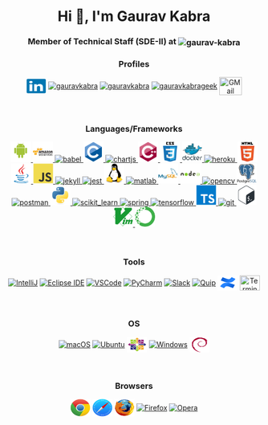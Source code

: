 <h1 align="center">Hi 👋, I'm Gaurav Kabra</h1>
<h3 align="center">Member of Technical Staff (SDE-II) at <img align="center" src="https://svgshare.com/i/ijr.svg" alt="gaurav-kabra" height="60" width="60" /></h3>

<h3 align="center">Profiles</h3>
<div align="center">
      <a href="https://linkedin.com/in/gaurav-kabra" target="blank"><img align="center" src="https://github.com/devicons/devicon/blob/v2.15.1/icons/linkedin/linkedin-original.svg" alt="gaurav-kabra" height="30" width="40" /></a>
      <a href="https://www.hackerrank.com/gauravkabra" target="blank"><img align="center" src="https://raw.githubusercontent.com/rahuldkjain/github-profile-readme-generator/master/src/images/icons/Social/hackerrank.svg" alt="gauravkabra" height="30" width="40" /></a>
      <a href="https://www.leetcode.com/gauravkabra" target="blank"><img align="center" src="https://raw.githubusercontent.com/rahuldkjain/github-profile-readme-generator/master/src/images/icons/Social/leet-code.svg" alt="gauravkabra" height="30" width="40" /></a>
      <a href="https://auth.geeksforgeeks.org/user/gauravkabrageek" target="blank"><img align="center" src="https://raw.githubusercontent.com/rahuldkjain/github-profile-readme-generator/master/src/images/icons/Social/geeks-for-geeks.svg" alt="gauravkabrageek" height="30" width="40" /></a>
      <a href='mailto:gauravkabra.official@gmail.com' ><img align="center" src='https://svgshare.com/i/ijT.svg' title='GMail' height="36" width="45" /></a>
</div>
<br/>
<br/>
<h3 align="center">Languages/Frameworks</h3>
<div align="center">
<a href="https://developer.android.com" target="_blank" rel="noreferrer"> <img src="https://raw.githubusercontent.com/devicons/devicon/master/icons/android/android-original-wordmark.svg" alt="android" width="40" height="40"/> </a> <a href="https://aws.amazon.com" target="_blank" rel="noreferrer"> <img src="https://raw.githubusercontent.com/devicons/devicon/master/icons/amazonwebservices/amazonwebservices-original-wordmark.svg" alt="aws" width="40" height="40"/> </a> <a href="https://babeljs.io/" target="_blank" rel="noreferrer"> <img src="https://www.vectorlogo.zone/logos/babeljs/babeljs-icon.svg" alt="babel" width="40" height="40"/> </a> <a href="https://www.cprogramming.com/" target="_blank" rel="noreferrer"> <img src="https://raw.githubusercontent.com/devicons/devicon/master/icons/c/c-original.svg" alt="c" width="40" height="40"/> </a> <a href="https://www.chartjs.org" target="_blank" rel="noreferrer"> <img src="https://www.chartjs.org/media/logo-title.svg" alt="chartjs" width="40" height="40"/> </a> <a href="https://www.w3schools.com/cpp/" target="_blank" rel="noreferrer"> <img src="https://raw.githubusercontent.com/devicons/devicon/master/icons/cplusplus/cplusplus-original.svg" alt="cplusplus" width="40" height="40"/> </a> <a href="https://www.w3schools.com/css/" target="_blank" rel="noreferrer"> <img src="https://raw.githubusercontent.com/devicons/devicon/master/icons/css3/css3-original-wordmark.svg" alt="css3" width="40" height="40"/> </a> <a href="https://www.docker.com/" target="_blank" rel="noreferrer"> <img src="https://raw.githubusercontent.com/devicons/devicon/master/icons/docker/docker-original-wordmark.svg" alt="docker" width="40" height="40"/> </a> <a href="https://heroku.com" target="_blank" rel="noreferrer"> <img src="https://www.vectorlogo.zone/logos/heroku/heroku-icon.svg" alt="heroku" width="40" height="40"/> </a> <a href="https://www.w3.org/html/" target="_blank" rel="noreferrer"> <img src="https://raw.githubusercontent.com/devicons/devicon/master/icons/html5/html5-original-wordmark.svg" alt="html5" width="40" height="40"/> </a> <a href="https://www.java.com" target="_blank" rel="noreferrer"> <img src="https://raw.githubusercontent.com/devicons/devicon/master/icons/java/java-original.svg" alt="java" width="40" height="40"/> </a> <a href="https://developer.mozilla.org/en-US/docs/Web/JavaScript" target="_blank" rel="noreferrer"> <img src="https://raw.githubusercontent.com/devicons/devicon/master/icons/javascript/javascript-original.svg" alt="javascript" width="40" height="40"/> </a> <a href="https://jekyllrb.com/" target="_blank" rel="noreferrer"> <img src="https://www.vectorlogo.zone/logos/jekyllrb/jekyllrb-icon.svg" alt="jekyll" width="40" height="40"/> </a> <a href="https://jestjs.io" target="_blank" rel="noreferrer"> <img src="https://www.vectorlogo.zone/logos/jestjsio/jestjsio-icon.svg" alt="jest" width="40" height="40"/> </a> <a href="https://www.linux.org/" target="_blank" rel="noreferrer"> <img src="https://raw.githubusercontent.com/devicons/devicon/master/icons/linux/linux-original.svg" alt="linux" width="40" height="40"/> </a> <a href="https://www.mathworks.com/" target="_blank" rel="noreferrer"> <img src="https://upload.wikimedia.org/wikipedia/commons/2/21/Matlab_Logo.png" alt="matlab" width="40" height="40"/> </a> <a href="https://www.mysql.com/" target="_blank" rel="noreferrer"> <img src="https://raw.githubusercontent.com/devicons/devicon/master/icons/mysql/mysql-original-wordmark.svg" alt="mysql" width="40" height="40"/> </a> <a href="https://nodejs.org" target="_blank" rel="noreferrer"> <img src="https://raw.githubusercontent.com/devicons/devicon/master/icons/nodejs/nodejs-original-wordmark.svg" alt="nodejs" width="40" height="40"/> </a> <a href="https://opencv.org/" target="_blank" rel="noreferrer"> <img src="https://www.vectorlogo.zone/logos/opencv/opencv-icon.svg" alt="opencv" width="40" height="40"/> </a> <a href="https://www.postgresql.org" target="_blank" rel="noreferrer"> <img src="https://raw.githubusercontent.com/devicons/devicon/master/icons/postgresql/postgresql-original-wordmark.svg" alt="postgresql" width="40" height="40"/> </a> <a href="https://postman.com" target="_blank" rel="noreferrer"> <img src="https://www.vectorlogo.zone/logos/getpostman/getpostman-icon.svg" alt="postman" width="40" height="40"/> </a> <a href="https://www.python.org" target="_blank" rel="noreferrer"> <img src="https://raw.githubusercontent.com/devicons/devicon/master/icons/python/python-original.svg" alt="python" width="40" height="40"/> </a> <a href="https://scikit-learn.org/" target="_blank" rel="noreferrer"> <img src="https://upload.wikimedia.org/wikipedia/commons/0/05/Scikit_learn_logo_small.svg" alt="scikit_learn" width="40" height="40"/> </a> <a href="https://spring.io/" target="_blank" rel="noreferrer"> <img src="https://www.vectorlogo.zone/logos/springio/springio-icon.svg" alt="spring" width="40" height="40"/> </a> <a href="https://www.tensorflow.org" target="_blank" rel="noreferrer"> <img src="https://www.vectorlogo.zone/logos/tensorflow/tensorflow-icon.svg" alt="tensorflow" width="40" height="40"/> </a> <a href="https://www.typescriptlang.org/" target="_blank" rel="noreferrer"> <img src="https://raw.githubusercontent.com/devicons/devicon/master/icons/typescript/typescript-original.svg" alt="typescript" width="40" height="40"/> </a> <a href="https://git-scm.com/" target="_blank" rel="noreferrer"> <img src="https://cdn.jsdelivr.net/gh/devicons/devicon/icons/git/git-plain.svg" alt="git" width="40" height="40"/> </a> </a> <a href="https://www.gnu.org/software/bash/" target="_blank" rel="noreferrer"> <img src="https://github.com/devicons/devicon/blob/v2.15.1/icons/bash/bash-plain.svg" alt="git" width="40" height="40"/> </a> <a href="https://github.com/vim/vim" target="_blank" rel="noreferrer"> <img src="https://github.com/devicons/devicon/blob/v2.15.1/icons/vim/vim-plain.svg" alt="git" width="40" height="40"/> </a> <a href="https://www.anaconda.com/" target="_blank" rel="noreferrer"> <img src="https://github.com/devicons/devicon/blob/v2.15.1/icons/anaconda/anaconda-original.svg" alt="git" width="40" height="40"/> </a> 
</div>

<br/>
<br/>

<h3 align="center">Tools</h3>
<div align="center">
      <a href="https://www.jetbrains.com/idea/" target="_blank" rel="noreferrer"><img align="center" src="https://upload.wikimedia.org/wikipedia/commons/9/9c/IntelliJ_IDEA_Icon.svg" alt="IntelliJ" height="30" width="40" /></a>
      <a href="https://www.eclipse.org/ide/" target="_blank" rel="noreferrer"><img align="center" src="https://svgshare.com/i/ijV.svg" alt="Eclipse IDE" height="35" width="38" /></a>
      <a href="https://code.visualstudio.com/" target="_blank" rel="noreferrer"><img align="center" src="https://upload.wikimedia.org/wikipedia/commons/9/9a/Visual_Studio_Code_1.35_icon.svg" alt="VSCode" height="30" width="40" /></a>
      <a href="https://www.jetbrains.com/pycharm/" target="_blank" rel="noreferrer"><img align="center" src="https://upload.wikimedia.org/wikipedia/commons/1/1d/PyCharm_Icon.svg" alt="PyCharm" height="30" width="40" /></a>
      <a href="https://slack.com/intl/en-in/" target="_blank" rel="noreferrer"><img align="center" src="https://svgshare.com/i/ihw.svg" alt="Slack" height="30" width="40" /></a>
      <a href="https://quip.com" target="_blank" rel="noreferrer"><img align="center" src="https://www.vectorlogo.zone/logos/quip/quip-ar21.svg" alt="Quip" height="45" width="100" /></a>
      <a href="https://www.atlassian.com/software/confluence" target="_blank" rel="noreferrer"><img align="center" src="https://github.com/devicons/devicon/blob/v2.15.1/icons/confluence/confluence-original.svg" height="30" width="40" /></a>
      <a href='https://en.wikipedia.org/wiki/Terminal_(macOS)' target="_blank" rel="noreferrer"><img align="center" src='https://svgshare.com/i/ihx.svg' title='Terminal' height="30" width="40"/></a>
</div>

<br/>
<br/>


<h3 align="center">OS</h3>
<div align="center">
      <a href="https://www.apple.com/in/macos/monterey/" target="_blank" rel="noreferrer"><img align="center" src="https://svgshare.com/i/ijU.svg" alt="macOS" height="30" width="40" /></a>
      <a href="https://ubuntu.com/" target="_blank" rel="noreferrer"><img align="center" src="https://svgshare.com/i/ijq.svg" alt="Ubuntu" height="30" width="40" /></a>
      <a href="https://www.centos.org/" target="_blank" rel="noreferrer"><img align="center" src="https://github.com/devicons/devicon/blob/v2.15.1/icons/centos/centos-original.svg" alt="CentOS" height="30" width="40" /></a>
      <a href="https://www.microsoft.com/en-in/windows" target="_blank" rel="noreferrer"><img align="center" src="https://svgshare.com/i/ije.svg" alt="Windows" height="30" width="40" /></a>
      <a href="https://www.debian.org/" target="_blank" rel="noreferrer"><img align="center" src="https://github.com/devicons/devicon/blob/v2.15.1/icons/debian/debian-original.svg" alt="Debian" height="30" width="40" /></a>
</div>

<br/>
<br/>

<h3 align="center">Browsers</h3>
<div align="center">
      <a href="https://www.google.com/chrome/" target="_blank" rel="noreferrer"><img align="center" src="https://github.com/devicons/devicon/blob/v2.15.1/icons/chrome/chrome-original.svg" alt="Chrome" height="35" width="40" /></a>
      <a href="https://www.apple.com/in/safari/" target="_blank" rel="noreferrer"><img align="center" src="https://github.com/devicons/devicon/blob/v2.15.1/icons/safari/safari-original.svg" alt="Safari" height="35" width="40" /></a>
      <a href="https://www.mozilla.org/en-US/firefox/new/" target="_blank" rel="noreferrer"><img align="center" src="https://github.com/devicons/devicon/blob/v2.15.1/icons/firefox/firefox-original.svg" alt="Firefox" height="35" width="40" /></a>
      <a href="https://www.microsoft.com/en-us/edge" target="_blank" rel="noreferrer"><img align="center" src="https://svgshare.com/i/ik0.svg" alt="Firefox" height="35" width="40" /></a>
      <a href="https://www.opera.com/" target="_blank" rel="noreferrer"><img align="center" src="https://upload.wikimedia.org/wikipedia/commons/4/49/Opera_2015_icon.svg" alt="Opera" height="35" width="40" /></a>
</div>
